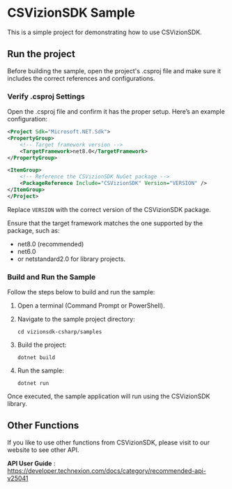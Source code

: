 # CSVizionSDK Sample
This is a simple project for demonstrating how to use CSVizionSDK.

## Run the project
Before building the sample, open the project's .csproj file and make sure it includes the correct references and configurations.

### Verify .csproj Settings

Open the .csproj file and confirm it has the proper setup.
Here’s an example configuration:
```xml
<Project Sdk="Microsoft.NET.Sdk">
<PropertyGroup>
    <!-- Target framework version -->
    <TargetFramework>net8.0</TargetFramework>
</PropertyGroup>

<ItemGroup>
    <!-- Reference the CSVizionSDK NuGet package -->
    <PackageReference Include="CSVizionSDK" Version="VERSION" />
</ItemGroup>
</Project>
```
Replace `VERSION` with the correct version of the CSVizionSDK package.

Ensure that the target framework matches the one supported by the package, such as:
- net8.0 (recommended)
- net6.0
- or netstandard2.0 for library projects.

### Build and Run the Sample
Follow the steps below to build and run the sample:

1. Open a terminal (Command Prompt or PowerShell).

2. Navigate to the sample project directory:
    ```shell
    cd vizionsdk-csharp/samples
    ```

3. Build the project:
    ```shell
    dotnet build
    ```

4. Run the sample:
    ```shell
    dotnet run
    ```

Once executed, the sample application will run using the CSVizionSDK library.

## Other Functions

If you like to use other functions from CSVizionSDK, please visit to our website to see other API.

**API User Guide** : https://developer.technexion.com/docs/category/recommended-api-v25041